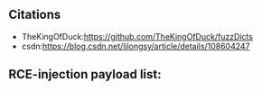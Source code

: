 ## Citations 
- TheKingOfDuck:https://github.com/TheKingOfDuck/fuzzDicts
- csdn:https://blog.csdn.net/lilongsy/article/details/108604247

## RCE-injection payload list:
```

```
